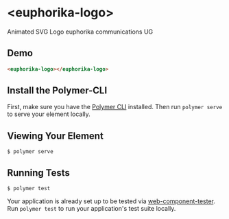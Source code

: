 # \<euphorika-logo\>

Animated SVG Logo euphorika communications UG

## Demo

<!--
```
<custom-element-demo>
  <template>
    <link rel="import" href="euphorika-logo.html">
    <next-code-block></next-code-block>
  </template>
</custom-element-demo>
```
-->
```html
<euphorika-logo></euphorika-logo>
```

## Install the Polymer-CLI

First, make sure you have the [Polymer CLI](https://www.npmjs.com/package/polymer-cli) installed. Then run `polymer serve` to serve your element locally.

## Viewing Your Element

```
$ polymer serve
```

## Running Tests

```
$ polymer test
```

Your application is already set up to be tested via [web-component-tester](https://github.com/Polymer/web-component-tester). Run `polymer test` to run your application's test suite locally.
